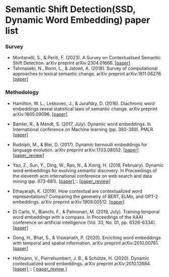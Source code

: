 # Semantic Shift Detection(SSD, Dynamic Word Embedding) paper list

### Survey
* Montanelli, S., & Periti, F. (2023). A Survey on Contextualised Semantic Shift Detection. arXiv preprint arXiv:2304.01666. <a href = 'https://arxiv.org/pdf/2304.01666.pdf'> [paper] </a>
* Tahmasebi, N., Borin, L., & Jatowt, A. (2018). Survey of computational approaches to lexical semantic change. arXiv preprint arXiv:1811.06278. <a href = 'https://arxiv.org/pdf/1811.06278'> [paper] </a>

### Methodology 
* Hamilton, W. L., Leskovec, J., & Jurafsky, D. (2016). Diachronic word embeddings reveal statistical laws of semantic change. arXiv preprint arXiv:1605.09096. <a href = 'https://arxiv.org/pdf/1605.09096.pdf'> [paper] </a>

* Bamler, R., & Mandt, S. (2017, July). Dynamic word embeddings. In International conference on Machine learning (pp. 380-389). PMLR. <a href = "https://arxiv.org/pdf/1702.08359.pdf"> [paper] </a>

* Rudolph, M., & Blei, D. (2017). Dynamic bernoulli embeddings for language evolution. arXiv preprint arXiv:1703.08052. <a href = "https://arxiv.org/pdf/1703.08052.pdf"> [paper] </a> <a href = 'https://www.notion.so/DBE-Dynamic-Bernoulli-Embeddings-for-Language-Evolution-48e27632ce054734a9c75f66551c6a58?pvs=4'> [paper_review] </a>
 
* Yao, Z., Sun, Y., Ding, W., Rao, N., & Xiong, H. (2018, February). Dynamic word embeddings for evolving semantic discovery. In Proceedings of the eleventh acm international conference on web search and data mining (pp. 673-681). <a href = "https://arxiv.org/pdf/1703.00607.pdf"> [paper] </a> :: <a href = "https://www.notion.so/DWE-Dynamic-Word-Embeddings-for-Evolving-Semantic-Discovery-b410626aeb164cb99bca338f89991314?pvs=4"> [paper_review] </a>

* Ethayarajh, K. (2019). How contextual are contextualized word representations? Comparing the geometry of BERT, ELMo, and GPT-2 embeddings. arXiv preprint arXiv:1909.00512. <a href = 'https://arxiv.org/pdf/1909.00512.pdf'> [paper] </a>

* Di Carlo, V., Bianchi, F., & Palmonari, M. (2019, July). Training temporal word embeddings with a compass. In Proceedings of the AAAI conference on artificial intelligence (Vol. 33, No. 01, pp. 6326-6334). <a href = 'https://arxiv.org/pdf/1906.02376.pdf'> [paper] </a> 

* Gong, H., Bhat, S., & Viswanath, P. (2020). Enriching word embeddings with temporal and spatial information. arXiv preprint arXiv:2010.00761. <a href = 'https://arxiv.org/pdf/2010.00761.pdf'> [paper] </a>

* Hofmann, V., Pierrehumbert, J. B., & Schütze, H. (2020). Dynamic contextualized word embeddings. arXiv preprint arXiv:2010.12684. <a href = "https://arxiv.org/pdf/2010.12684v3.pdf"> [paper] </a> :: <a href = "https://www.notion.so/DCWE-Dynamic-Contextualized-Word-Embeddings-158d3dedd3a94f858b752d8a1e63419d?pvs=4"> [ paper_review ] </a>

